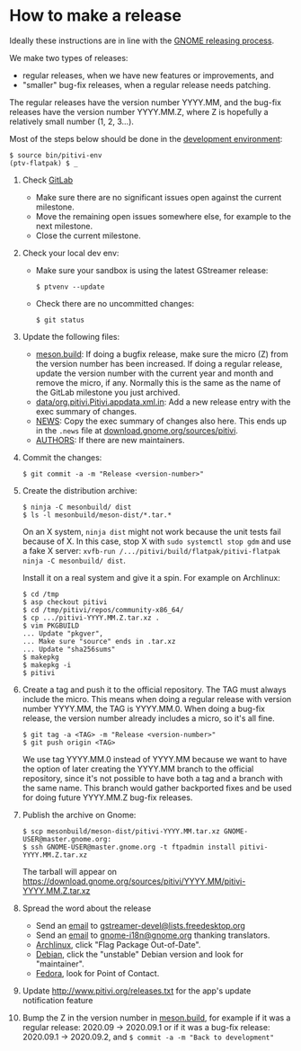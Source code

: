 # How to make a release

Ideally these instructions are in line with the [GNOME releasing
process](https://live.gnome.org/MaintainersCorner/Releasing).

We make two types of releases:
- regular releases, when we have new features or improvements, and
- "smaller" bug-fix releases, when a regular release needs patching.

The regular releases have the version number YYYY.MM, and the bug-fix releases
have the version number YYYY.MM.Z, where Z is hopefully a relatively small
number (1, 2, 3...).

Most of the steps below should be done in the [development
environment](HACKING.md):

```
$ source bin/pitivi-env
(ptv-flatpak) $ _
```

1. Check [GitLab](https://gitlab.gnome.org/GNOME/pitivi/milestones)
    * Make sure there are no significant issues open against the current milestone.
    * Move the remaining open issues somewhere else, for example to the next milestone.
    * Close the current milestone.

2. Check your local dev env:
    * Make sure your sandbox is using the latest GStreamer release:
      ```
      $ ptvenv --update
      ```

    * Check there are no uncommitted changes:
      ```
      $ git status
      ```

3. Update the following files:
    * [meson.build](https://gitlab.gnome.org/GNOME/pitivi/blob/master/meson.build):
If doing a bugfix release, make sure the micro (Z) from the version number has
been increased. If doing a regular release, update the version number with the
current year and month and remove the micro, if any. Normally this is the
same as the name of the GitLab milestone you just archived.
     * [data/org.pitivi.Pitivi.appdata.xml.in](https://gitlab.gnome.org/GNOME/pitivi/blob/master/data/org.pitivi.Pitivi.appdata.xml.in):
Add a new release entry with the exec summary of changes.
     * [NEWS](https://gitlab.gnome.org/GNOME/pitivi/blob/master/NEWS):
Copy the exec summary of changes also here. This ends up in the `.news` file at [download.gnome.org/sources/pitivi](https://download.gnome.org/sources/pitivi/).
     * [AUTHORS](https://gitlab.gnome.org/GNOME/pitivi/blob/master/AUTHORS):
If there are new maintainers.

4. Commit the changes:
   ```
   $ git commit -a -m "Release <version-number>"
   ```

5. Create the distribution archive:
   ```
   $ ninja -C mesonbuild/ dist
   $ ls -l mesonbuild/meson-dist/*.tar.*
   ```
   On an X system, `ninja dist` might not work because the unit tests fail
   because of X. In this case, stop X with `sudo systemctl stop gdm` and use a
   fake X server: `xvfb-run /.../pitivi/build/flatpak/pitivi-flatpak ninja -C mesonbuild/ dist`.

   Install it on a real system and give it a spin. For example on Archlinux:
   ```
   $ cd /tmp
   $ asp checkout pitivi
   $ cd /tmp/pitivi/repos/community-x86_64/
   $ cp .../pitivi-YYYY.MM.Z.tar.xz .
   $ vim PKGBUILD
   ... Update "pkgver",
   ... Make sure "source" ends in .tar.xz
   ... Update "sha256sums"
   $ makepkg
   $ makepkg -i
   $ pitivi
   ```

6. Create a tag and push it to the official repository. The TAG must always include the micro. This means when doing a regular release with version number YYYY.MM, the TAG is YYYY.MM.0. When doing a bug-fix release, the version number already includes a micro, so it's all fine.
   ```
   $ git tag -a <TAG> -m "Release <version-number>"
   $ git push origin <TAG>
   ```
   We use tag YYYY.MM.0 instead of YYYY.MM because we want to have the option of
   later creating the YYYY.MM branch to the official repository, since it's not
   possible to have both a tag and a branch with the same name. This branch
   would gather backported fixes and be used for doing future YYYY.MM.Z bug-fix
   releases.

7. Publish the archive on Gnome:
   ```
   $ scp mesonbuild/meson-dist/pitivi-YYYY.MM.tar.xz GNOME-USER@master.gnome.org:
   $ ssh GNOME-USER@master.gnome.org -t ftpadmin install pitivi-YYYY.MM.Z.tar.xz
   ```
   The tarball will appear on
   https://download.gnome.org/sources/pitivi/YYYY.MM/pitivi-YYYY.MM.Z.tar.xz

8. Spread the word about the release
    * Send an [email](https://lists.freedesktop.org/archives/gstreamer-devel/2017-September/065566.html) to gstreamer-devel@lists.freedesktop.org
    * Send an [email](https://mail.gnome.org/archives/gnome-i18n/2017-September/msg00136.html) to gnome-i18n@gnome.org thanking translators.
    * [Archlinux](https://www.archlinux.org/packages/community/x86_64/pitivi/), click "Flag Package Out-of-Date".
    * [Debian](https://packages.debian.org/pitivi), click the "unstable" Debian version and look for "maintainer".
    * [Fedora](https://apps.fedoraproject.org/packages/pitivi), look for Point of Contact.

9. Update http://www.pitivi.org/releases.txt for the app's update notification feature

10. Bump the Z in the version number in
    [meson.build](https://gitlab.gnome.org/GNOME/pitivi/blob/master/meson.build),
    for example if it was a regular release: 2020.09 -> 2020.09.1 or if it was a
    bug-fix release: 2020.09.1 -> 2020.09.2, and `$ commit -a -m "Back to
    development"`
